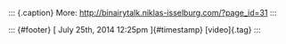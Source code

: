 ::: {.caption}
More: <http://binairytalk.niklas-isselburg.com/?page_id=31>
:::

::: {#footer}
[ July 25th, 2014 12:25pm ]{#timestamp} [video]{.tag}
:::
